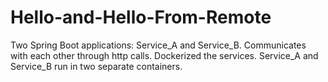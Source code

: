 # Hello-and-Hello-From-Remote

Two Spring Boot applications: Service_A and Service_B.
Communicates with each other through http calls.
Dockerized the services.
Service_A and Service_B run in two separate containers.
